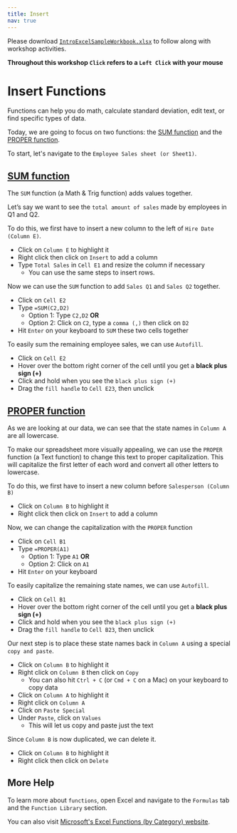 ```yaml
---
title: Insert
nav: true
---
```

Please download <a href="images/IntroExcelSampleWorkbook.xlsx" target="_blank">`IntroExcelSampleWorkbook.xlsx`</a> to follow along with workshop activities.

**Throughout this workshop `Click` refers to a `Left Click` with your mouse**

# Insert Functions

Functions can help you do math, calculate standard deviation, edit text, or find specific types of data.

Today, we are going to focus on two functions: the [SUM function](#sum-function) and the [PROPER function](#proper-function).

To start, let's navigate to the `Employee Sales sheet (or Sheet1)`.

## [SUM function](#sum-function)

The `SUM` function (a Math & Trig function) adds values together. 

Let’s say we want to see the `total amount of sales` made by employees in Q1 and Q2.

To do this, we first have to insert a new column to the left of `Hire Date (Column E)`.
* Click on `Column E` to highlight it
* Right click then click on `Insert` to add a column
* Type `Total Sales` in `Cell E1` and resize the column if necessary
  * You can use the same steps to insert rows.

Now we can use the `SUM` function to add `Sales Q1` and `Sales Q2` together.
* Click on `Cell E2` 
* Type `=SUM(C2,D2)`
  * Option 1: Type `C2,D2` **OR**
  * Option 2: Click on `C2`, type a `comma (,)` then click on `D2`
* Hit `Enter` on your keyboard to `SUM` these two cells together

To easily sum the remaining employee sales, we can use `Autofill`.
* Click on `Cell E2`
* Hover over the bottom right corner of the cell until you get a **black plus sign (+)**
* Click and hold when you see the `black plus sign (+)`
* Drag the `fill handle` to `Cell E23`, then unclick

## [PROPER function](#proper-function)

As we are looking at our data, we can see that the state names in `Column A` are all lowercase.

To make our spreadsheet more visually appealing, we can use the `PROPER` function (a Text function) to change this text to proper capitalization. This will capitalize the first letter of each word and convert all other letters to lowercase.

To do this, we first have to insert a new column before `Salesperson (Column B)`
* Click on `Column B` to highlight it
* Right click then click on `Insert` to add a column

Now, we can change the capitalization with the `PROPER` function
* Click on `Cell B1`
* Type `=PROPER(A1)`
  * Option 1: Type `A1` **OR**
  * Option 2: Click on `A1`
* Hit `Enter` on your keyboard

To easily capitalize the remaining state names, we can use `Autofill`.
* Click on `Cell B1`
* Hover over the bottom right corner of the cell until you get a **black plus sign (+)**
* Click and hold when you see the `black plus sign (+)`
* Drag the `fill handle` to `Cell B23`, then unclick

Our next step is to place these state names back in `Column A` using a special `copy and paste`.
* Click on `Column B` to highlight it
* Right click on `Column B` then click on `Copy`
  * You can also hit `Ctrl + C` (or `Cmd + C` on a Mac) on your keyboard to copy data
* Click on `Column A` to highlight it
* Right click on `Column A` 
* Click on `Paste Special`
* Under `Paste`, click on `Values`
  * This will let us copy and paste just the text

Since `Column B` is now duplicated, we can delete it.
* Click on `Column B` to highlight it
* Right click then click on `Delete`

## More Help
To learn more about `functions`, open Excel and navigate to the `Formulas` tab and the `Function Library` section.

You can also visit <a href=" https://support.office.com/en-us/article/excel-functions-by-category-5f91f4e9-7b42-46d2-9bd1-63f26a86c0eb?ui=en-US&rs=en-US&ad=US" target="_blank">Microsoft's Excel Functions (by Category) website</a>.
